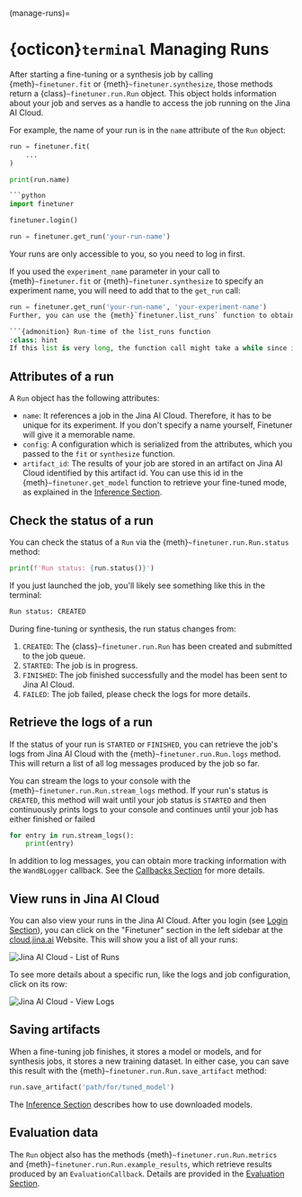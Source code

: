 (manage-runs)=
# {octicon}`terminal` Managing Runs

After starting a fine-tuning or a synthesis job by calling {meth}`~finetuner.fit` or {meth}`~finetuner.synthesize`,
those methods return a {class}`~finetuner.run.Run` object. This object holds information about your job and serves as a handle to access the job running on the Jina AI Cloud.

For example, the name of your run is in the `name` attribute of the `Run` object:

```python
run = finetuner.fit(
    ...
)

print(run.name)

```python
import finetuner

finetuner.login()

run = finetuner.get_run('your-run-name')
```
Your runs are only accessible to you, so you need to log in first.

If you used the `experiment_name` parameter in your call to {meth}`~finetuner.fit` or {meth}`~finetuner.synthesize` to specify an experiment name, 
you will need to add that to the `get_run` call:

```python
run = finetuner.get_run('your-run-name', 'your-experiment-name')
Further, you can use the {meth}`finetuner.list_runs` function to obtain a list of run objects for all jobs you submitted.

```{admonition} Run-time of the list_runs function
:class: hint
If this list is very long, the function call might take a while since it needs to send multiple requests.
```


## Attributes of a run

A `Run` object has the following attributes:
- `name`: It references a job in the Jina AI Cloud. Therefore, it has to be unique for its experiment. If you don't specify a name yourself, Finetuner will give it a memorable name.
- `config`: A configuration which is serialized from the attributes, which you passed to the `fit` or `synthesize` function.
- `artifact_id`: The results of your job are stored in an artifact on Jina AI Cloud identified by this artifact id. You can use this id in the {meth}`~finetuner.get_model` function to retrieve your fine-tuned mode, as explained in the [Inference Section](inference).

## Check the status of a run
You can check the status of a `Run` via the {meth}`~finetuner.run.Run.status` method:

```python
print(f'Run status: {run.status()}')
```

If you just launched the job, you'll likely see something like this in the terminal:

```bash
Run status: CREATED
```

During fine-tuning or synthesis, the run status changes from:
1. `CREATED`: The {class}`~finetuner.run.Run` has been created and submitted to the job queue.
2. `STARTED`: The job is in progress.
3. `FINISHED`: The job finished successfully and the model has been sent to Jina AI Cloud.
4. `FAILED`: The job failed, please check the logs for more details.

## Retrieve the logs of a run

If the status of your run is `STARTED` or `FINISHED`,
you can retrieve the job's logs from Jina AI Cloud with the {meth}`~finetuner.run.Run.logs` method.
This will return a list of all log messages produced by the job so far.

You can stream the logs to your console with the {meth}`~finetuner.run.Run.stream_logs` method.
If your run's status is `CREATED`, this method will wait until your job status is `STARTED` and then continuously prints logs to your console and continues until your job has either finished or failed

```python
for entry in run.stream_logs():
    print(entry)
```

In addition to log messages, you can obtain more tracking information with the `WandBLogger` callback.
See the [Callbacks Section](callbacks) for more details.

## View runs in Jina AI Cloud

You can also view your runs in the Jina AI Cloud.
After you login (see [Login Section](login)),
you can click on the "Finetuner" section in the left sidebar at the [cloud.jina.ai](https://cloud.jina.ai/) Website.
This will show you a list of all your runs:

![Jina AI Cloud - List of Runs](https://user-images.githubusercontent.com/6599259/233099591-d27405b3-a26c-4951-81df-2c5dc096113e.png)

To see more details about a specific run, like the logs and job configuration, click on its row:

![Jina AI Cloud - View Logs](https://user-images.githubusercontent.com/6599259/233099603-6af406e1-15c1-401b-af5a-495404114f4c.png)

## Saving artifacts

When a fine-tuning job finishes, it stores a model or models, and for synthesis jobs, it stores a new training dataset.
In either case, you can save this result with the {meth}`~finetuner.run.Run.save_artifact` method:

```python
run.save_artifact('path/for/tuned_model')
```

The [Inference Section](inference) describes how to use downloaded models. 

## Evaluation data

The `Run` object also has the methods {meth}`~finetuner.run.Run.metrics` and
{meth}`~finetuner.run.Run.example_results`, which retrieve results produced by an `EvaluationCallback`.
Details are provided in the [Evaluation Section](evaluation).